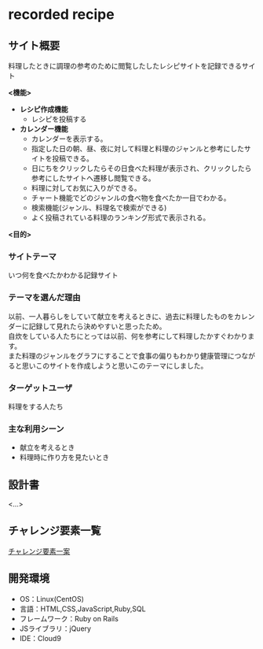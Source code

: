 # recorded recipe

## サイト概要
料理したときに調理の参考のために閲覧したしたレシピサイトを記録できるサイト

**<機能>**
- **レシピ作成機能**
  -  レシピを投稿する
- **カレンダー機能**
	-  カレンダーを表示する。
	-  指定した日の朝、昼、夜に対して料理と料理のジャンルと参考にしたサイトを投稿できる。
	-  日にちをクリックしたらその日食べた料理が表示され、クリックしたら参考にしたサイトへ遷移し閲覧できる。
	-  料理に対してお気に入りができる。
	-  チャート機能でどのジャンルの食べ物を食べたか一目でわかる。
	-  検索機能(ジャンル、料理名で検索ができる)
	-  よく投稿されている料理のランキング形式で表示される。
  
**<目的>**

### サイトテーマ
いつ何を食べたかわかる記録サイト

### テーマを選んだ理由
以前、一人暮らしをしていて献立を考えるときに、過去に料理したものをカレンダーに記録して見れたら決めやすいと思ったため。<br>
自炊をしている人たちにとっては以前、何を参考にして料理したかすぐわかります。<br>
また料理のジャンルをグラフにすることで食事の偏りもわかり健康管理につながると思いこのサイトを作成しようと思いこのテーマにしました。

### ターゲットユーザ
料理をする人たち

### 主な利用シーン
-  献立を考えるとき
-  料理時に作り方を見たいとき



## 設計書
<...>

## チャレンジ要素一覧
[チャレンジ要素一案](https://docs.google.com/spreadsheets/d/1JOr0skKkhRxZkdFON3QVWHU0aYcqBlxOa2OuriFrG-Q/edit?usp=sharing)


## 開発環境
- OS：Linux(CentOS)
- 言語：HTML,CSS,JavaScript,Ruby,SQL
- フレームワーク：Ruby on Rails
- JSライブラリ：jQuery
- IDE：Cloud9
